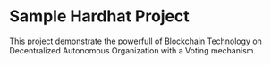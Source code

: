 # Sample Hardhat Project

This project demonstrate the powerfull of Blockchain Technology on Decentralized Autonomous Organization with a Voting mechanism.

